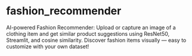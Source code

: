 # fashion_recommender
AI-powered Fashion Recommender: Upload or capture an image of a clothing item and get similar product suggestions using ResNet50, Streamlit, and cosine similarity. Discover fashion items visually — easy to customize with your own dataset!
